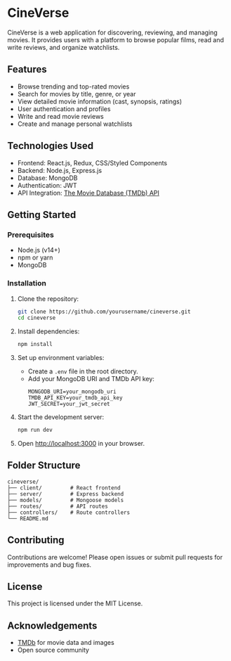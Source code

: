 # CineVerse

CineVerse is a web application for discovering, reviewing, and managing movies. It provides users with a platform to browse popular films, read and write reviews, and organize watchlists.

## Features

- Browse trending and top-rated movies
- Search for movies by title, genre, or year
- View detailed movie information (cast, synopsis, ratings)
- User authentication and profiles
- Write and read movie reviews
- Create and manage personal watchlists

## Technologies Used

- Frontend: React.js, Redux, CSS/Styled Components
- Backend: Node.js, Express.js
- Database: MongoDB
- Authentication: JWT
- API Integration: [The Movie Database (TMDb) API](https://www.themoviedb.org/documentation/api)

## Getting Started

### Prerequisites

- Node.js (v14+)
- npm or yarn
- MongoDB

### Installation

1. Clone the repository:
    ```bash
    git clone https://github.com/yourusername/cineverse.git
    cd cineverse
    ```

2. Install dependencies:
    ```bash
    npm install
    ```

3. Set up environment variables:
    - Create a `.env` file in the root directory.
    - Add your MongoDB URI and TMDb API key:
      ```
      MONGODB_URI=your_mongodb_uri
      TMDB_API_KEY=your_tmdb_api_key
      JWT_SECRET=your_jwt_secret
      ```

4. Start the development server:
    ```bash
    npm run dev
    ```

5. Open [http://localhost:3000](http://localhost:3000) in your browser.

## Folder Structure

```
cineverse/
├── client/         # React frontend
├── server/         # Express backend
├── models/         # Mongoose models
├── routes/         # API routes
├── controllers/    # Route controllers
└── README.md
```

## Contributing

Contributions are welcome! Please open issues or submit pull requests for improvements and bug fixes.

## License

This project is licensed under the MIT License.

## Acknowledgements

- [TMDb](https://www.themoviedb.org/) for movie data and images
- Open source community
